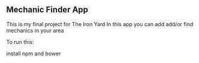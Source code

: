 ## Mechanic Finder App

This is my final project for The Iron Yard
In this app you can add add/or find mechanics in your area

To run this:

install npm and bower
